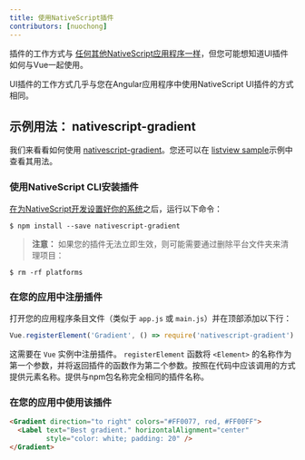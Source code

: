```yaml
---
title: 使用NativeScript插件
contributors: [nuochong]
---
```


插件的工作方式与 [任何其他NativeScript应用程序一样](https://docs.nativescript.org/plugins/plugins)，但您可能想知道UI插件如何与Vue一起使用。

UI插件的工作方式几乎与您在Angular应用程序中使用NativeScript UI插件的方式相同。

## 示例用法： nativescript-gradient

我们来看看如何使用 [nativescript-gradient](https://github.com/EddyVerbruggen/nativescript-gradient)。您还可以在 [listview sample](https://github.com/rigor789/nativescript-vue/tree/master/samples/app/app-with-list-view.js)示例中查看其用法。

### 使用NativeScript CLI安装插件

[在为NativeScript开发设置好你的系统](/en/docs/getting-started/installation)之后，运行以下命令：

```shell
$ npm install --save nativescript-gradient
```

> **注意：** 如果您的插件无法立即生效，则可能需要通过删除平台文件夹来清理项目：

```shell
$ rm -rf platforms
```

### 在您的应用中注册插件

打开您的应用程序条目文件（类似于 `app.js` 或 `main.js`）并在顶部添加以下行：

```JavaScript
Vue.registerElement('Gradient', () => require('nativescript-gradient').Gradient)
```

这需要在 `Vue` 实例中注册插件。 `registerElement` 函数将 `<Element>` 的名称作为第一个参数，并将返回插件的函数作为第二个参数。按照在代码中应该调用的方式提供元素名称。提供与npm包名称完全相同的插件名称。

### 在您的应用中使用该插件

```HTML
<Gradient direction="to right" colors="#FF0077, red, #FF00FF">
  <Label text="Best gradient." horizontalAlignment="center"
         style="color: white; padding: 20" />
</Gradient>
```
